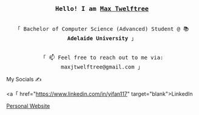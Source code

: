 <h3 align="center"><samp>Hello! I am <b><a rel="nofollow noopener noreferrer" target="_blank" href="https://maxjtwelftree.dev">Max Twelftree </a></b></samp></h3>
<p align="center"><br>
  <samp>
    「 Bachelor of Computer Science (Advanced) Student @ 📚 <b>Adelaide University</b> 」<br>
  </samp>

<p align="center"><br>
  <samp>
    「 📫 Feel free to reach out to me via: maxjtwelftree@gmail.com 」 
    
   My Socials ✍️ <p><a「 href="https://www.linkedin.com/in/yifan117" target="blank">LinkedIn</a><p> <p><a href="https://yifan-lu.com" target="blank">Personal Website</a><p>
  </samp>
